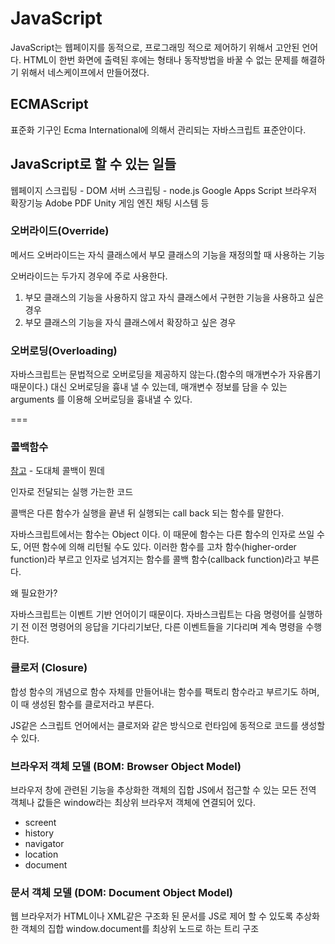 JavaScript
===

JavaScript는 웹페이지를 동적으로, 프로그래밍 적으로 제어하기 위해서 고안된 언어다.
HTML이 한번 화면에 출력된 후에는 형태나 동작방법을 바꿀 수 없는 문제를 해결하기 위해서 네스케이프에서 만들어졌다.

## ECMAScript
표준화 기구인 Ecma International에 의해서 관리되는 자바스크립트 표준안이다.

## JavaScript로 할 수 있는 일들
웹페이지 스크립팅 - DOM
서버 스크립팅 - node.js
Google Apps Script
브라우저 확장기능
Adobe PDF
Unity 게임 엔진
채팅 시스템
등


### 오버라이드(Override)

메서드 오버라이드는 자식 클래스에서 부모 클래스의 기능을 재정의할 때 사용하는 기능

오버라이드는 두가지 경우에 주로 사용한다.

1. 부모 클래스의 기능을 사용하지 않고 자식 클래스에서 구현한 기능을 사용하고 싶은 경우
2. 부모 클래스의 기능을 자식 클래스에서 확장하고 싶은 경우

### 오버로딩(Overloading)

자바스크립트는 문법적으로 오버로딩을 제공하지 않는다.(함수의 매개변수가 자유롭기 때문이다.) 대신 오버로딩을 흉내 낼 수 있는데, 매개변수 정보를 담을 수 있는 arguments 를 이용해 오버로딩을 흉내낼 수 있다.

===

### 콜백함수

[참고](https://medium.com/@oasis9217/%EB%B2%88%EC%97%AD-javascript-%EB%8F%84%EB%8C%80%EC%B2%B4-%EC%BD%9C%EB%B0%B1%EC%9D%B4-%EB%AD%94%EB%8D%B0-65bb82556c56) - 도대체 콜백이 뭔데

인자로 전달되는 실행 가는한 코드

콜백은 다른 함수가 실행을 끝낸 뒤 실행되는 call back 되는 함수를 말한다.

자바스크립트에서는 함수는 Object 이다. 이 때문에 함수는 다른 함수의 인자로 쓰일 수도, 어떤 함수에 의해 리턴될 수도 있다. 이러한 함수를 고차 함수(higher-order function)라 부르고 인자로 넘겨지는 함수를 콜백 함수(callback function)라고 부른다.

왜 필요한가?

자바스크립트는 이벤트 기반 언어이기 때문이다. 자바스크립트는 다음 명령어를 실행하기 전 이전 명령어의 응답을 기다리기보단, 다른 이벤트들을 기다리며 계속 명령을 수행한다.

### 클로저 (Closure)

합성 함수의 개념으로 함수 자체를 만들어내는 함수를 팩토리 함수라고 부르기도 하며, 이 때 생성된 함수를 클로저라고 부른다.

JS같은 스크립트 언어에서는 클로저와 같은 방식으로 런타임에 동적으로 코드를 생성할 수 있다.


### 브라우저 객체 모델 (BOM: Browser Object Model)

브라우저 창에 관련된 기능을 추상화한 객체의 집합
JS에서 접근할 수 있는 모든 전역 객체나 값들은 window라는 최상위 브라우저 객체에 연결되어 있다.

- screent
- history
- navigator
- location
- document


### 문서 객체 모델 (DOM: Document Object Model)

웹 브라우저가 HTML이나 XML같은 구조화 된 문서를 JS로 제어 할 수 있도록 추상화한 객체의 집합
window.document를 최상위 노드로 하는 트리 구조
